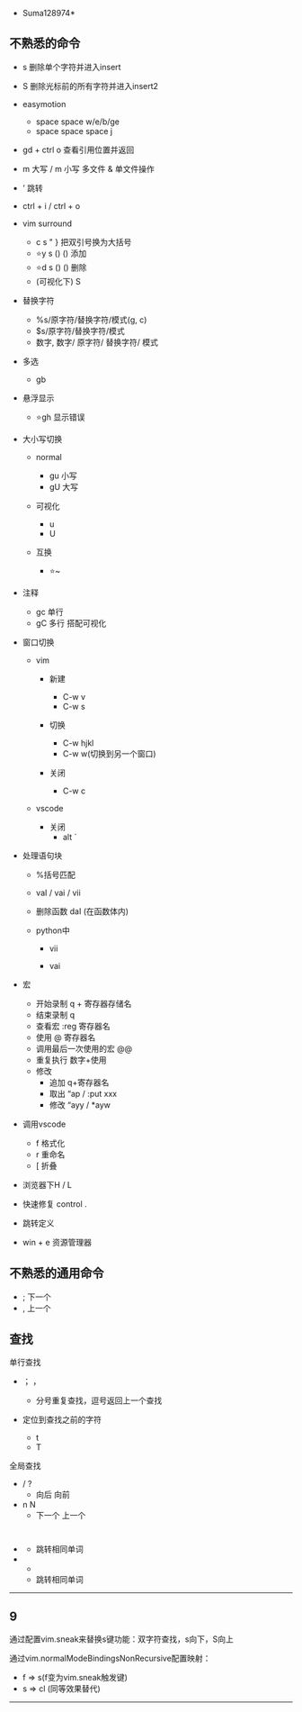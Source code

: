 - Suma128974*

## 不熟悉的命令

- s 删除单个字符并进入insert
- S 删除光标前的所有字符并进入insert2
- easymotion
  - space space w/e/b/ge  
  - space space space j
- gd + ctrl o 查看引用位置并返回
- m 大写 / m 小写 多文件 & 单文件操作
- ’ 跳转
- ctrl + i / ctrl + o
- vim surround
  - c s " }  把双引号换为大括号
  - ⭐y s () () 添加
  - ⭐d s () () 删除
  - (可视化下) S
- 替换字符

  - %s/原字符/替换字符/模式(g, c)
  - $s/原字符/替换字符/模式
  - 数字, 数字/ 原字符/ 替换字符/ 模式
- 多选

  - gb
- 悬浮显示

  - ⭐gh 显示错误
- 大小写切换

  - normal
    - gu 小写
    - gU  大写

  - 可视化
    - u
    - U

  - 互换
    - ⭐~
- 注释

  - gc 单行
  - gC 多行  搭配可视化
- 窗口切换

  - vim
    - 新建
      - C-w v
      - C-w s

    - 切换
      - C-w hjkl
      - C-w w(切换到另一个窗口)

    - 关闭
      - C-w c

  - vscode
    - 关闭
      - alt `
- 处理语句块

  - %括号匹配

  - vaI / vai / vii

  - 删除函数 daI (在函数体内)

  - python中

    - vii

    - vai
- 宏

  - 开始录制 q + 寄存器存储名
  - 结束录制 q
  - 查看宏 :reg 寄存器名
  - 使用 @ 寄存器名
  - 调用最后一次使用的宏 @@
  - 重复执行    数字+使用
  - 修改
    - 追加 q+寄存器名
    - 取出 “ap / :put xxx
    - 修改 “ayy / *ayw
- 调用vscode

  - <Leader>f 格式化
  - <Leader> r 重命名
  - <Leader>[ 折叠
- 浏览器下H / L
- 快速修复 control .
- 跳转定义
- win + e 资源管理器


## 不熟悉的通用命令

- ; 下一个
- , 上一个

## 查找

单行查找

- ；     ，

  - 分号重复查找，逗号返回上一个查找
- 定位到查找之前的字符
  - t
  - T

全局查找

- /   ?
  - 向后 向前
- n   N
  - 下一个  上一个
- # 
  - 跳转相同单词
- *
  - 跳转相同单词

---

## 9

通过配置vim.sneak来替换s键功能：双字符查找，s向下，S向上

通过vim.normalModeBindingsNonRecursive配置映射：

- f => s(f变为vim.sneak触发键)  
- s => cl (同等效果替代)

---

